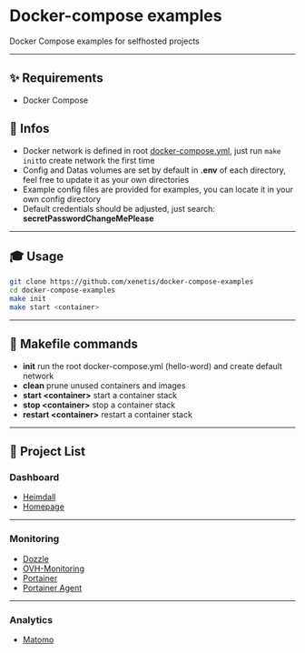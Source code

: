 # Docker-compose examples

Docker Compose examples for selfhosted projects

---

## ✨ Requirements
 - Docker Compose

## 📖 Infos
 - Docker network is defined in root [docker-compose.yml](docker-compose.yml), just run `make init`to create network the first time
 - Config and Datas volumes are set by default in **.env** of each directory, feel free to update it as your own directories
 - Example config files are provided for examples, you can locate it in your own config directory
 - Default credentials should be adjusted, just search: **secretPasswordChangeMePlease**

---

## 🎓 Usage

```bash
git clone https://github.com/xenetis/docker-compose-examples
cd docker-compose-examples
make init
make start <container>
```
---

## 🔧 Makefile commands

 - **init** run the root docker-compose.yml (hello-word) and create default network
 - **clean** prune unused containers and images
 - **start \<container>** start a container stack 
 - **stop \<container>** stop a container stack
- **restart \<container>** restart a container stack

---

## 🐳 Project List

### Dashboard
 - [Heimdall](heimdall)
 - [Homepage](homepage)

---

### Monitoring
- [Dozzle](dozzle)
- [OVH-Monitoring](ovhmonitoring)
- [Portainer](portainer)
- [Portainer Agent](portainer-agent)

---

### Analytics
- [Matomo](matomo)